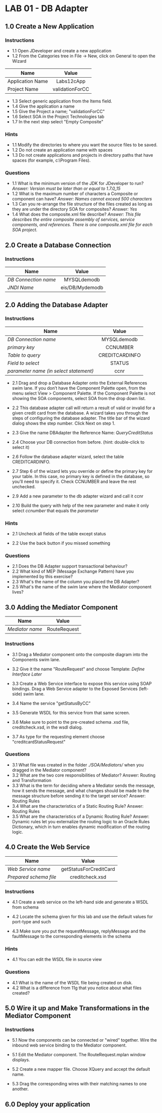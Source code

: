 # LAB 01 - DB Adapter

## 1.0 Create a New Application

### Instructions

* 1.1 Open JDeveloper and create a new application
* 1.2 From the Categories tree in File -> New, click on General to open the Wizard

| Name                  | Value             |
| --------------------- |:-----------------:|
| Application Name      | Labs12cApp        |
| Project Name          | validationForCC   |

* 1.3 Select generic application from the Items field.
* 1.4 Give the application a name
* 1.5 Give the Project a name; "validationForCC"
* 1.6 Select SOA in the Project Technologies tab
* 1.7 In the next step select "Empty Composite"

### Hints

* 1.1 Modify the directories to where you want the source files to be saved.
* 1.2 Do not create an application name with spaces
* 1.3 Do not create applications and projects in directory paths that have spaces (for example, c:\Program Files).

### Questions

* 1.1 What is the minimum version of the JDK for JDeveloper to run?
      _Answer: Version must be later than or equal to 1.7.0_15_
* 1.2 What is the maximum number of characters a Composite or component can have?
      _Answer: Names cannot exceed 500 characters_
* 1.3 Can you re-arrange the file structure of the files created as long as they are under the directory SOA for composites?
    _Answer: Yes_
* 1.4 What does the composite.xml file describe?
    _Answer: This file describes the entire composite assembly of services, service components, and references. There is one composite.xml file for each SOA project._


## 2.0 Create a Database Connection

### Instructions


| Name                   | Value             |
| ---------------------- |:-----------------:| 
| *DB Connection name*   | MYSQLdemodb       |
| *JNDI Name*            | eis/DB/Mydemodb   |


## 2.0 Adding the Database Adapter


### Instructions

| Name                                    | Value          |
| --------------------------------------- |:--------------:| 
| *DB Connection name*                    | MYSQLdemodb    |
| *primary key*                           | CCNUMBER       |
| *Table to query*                        | CREDITCARDINFO |
| *Field to select*                       | STATUS         |
| *parameter name (in select statement)*  | ccnr           |


* 2.1 Drag and drop a Database Adapter onto the External References swim lane.  If you don’t have the Component Palette open, from the menu select View > Component Palette.  If the Component Palette is not showing the SOA components, select SOA from the drop down list.

* 2.2 This database adapter call will return a result of valid or invalid for a given credit card from the database.  A wizard takes you through the steps of configuring the database adapter. 
The title bar of the wizard dialog shows the step number. Click Next on step 1.


* 2.3 Give the name DBAdapter the Reference Name: *QueryCreditStatus*

* 2.4 Choose your DB connection from before. (hint: double-click to select it) 

* 2.6 Follow the database adapter wizard, select the table CREDITCARDINFO.

* 2.7 Step 6 of the wizard lets you override or define the primary key for your table.  In this case, no primary key is defined in the database, so you’ll need to specify it. Check CCNUMBER and leave the rest unchecked.

* 2.9 Add a new parameter to the db adapter wizard and call it ccnr

* 2.10 Build the query with help of the new parameter and make it only select *ccnumber* that equals the *parameter*

### Hints

* 2.1 Uncheck all fields of the table except status

* 2.2 Use the back button if you missed something

### Questions

* 2.1 Does the DB Adapter support transactional behaviour?
* 2.2 What kind of MEP (Message Exchange Pattern) have you implemented by this exercise?
* 2.3 What's the name of the column you placed the DB Adapter?
* 2.5 What's the name of the swim lane where the Mediator component lives? 


## 3.0 Adding the Mediator Component

| Name                                    | Value          |
| --------------------------------------- |:--------------:| 
| *Mediator name*                         | RouteRequest    |


### Instructions

* 3.1 Drag a Mediator component onto the composite diagram into the Components swim lane.

* 3.2 Give it the name "RouteRequest" and choose Template: _Define Interface Later_

* 3.3 Create a Web Service interface to expose this service using SOAP bindings.  Drag a Web Service adapter to the Exposed Services (left-side) swim lane.

* 3.4 Name the service "getStatusByCC" 

* 3.5 Generate WSDL for this service from that same screen.

* 3.6 Make sure to point to the pre-created schema .xsd file, creditcheck.xsd, in the wsdl dialog.

* 3.7 As type for the requesting element choose "creditcardStatusRequest"


### Questions

* 3.1 What file was created in the folder *./SOA/Mediators/* when you dragged in the Mediator component?
* 3.2 What are the two core responsibilities of Mediator?
      Answer: Routing and Transformation
* 3.3 What is the term for deciding where a Mediator sends the message, how it sends the message, and what changes should be made to the message structure before sending it to the target service?
	  Answer: Routing Rules
* 3.4 What are the characteristics of a Static Routing Rule?
      Answer: Routing Rules
* 3.5 What are the characteristics of a Dynamic Routing Rule?
      Answer: Dynamic rules let you externalize the routing logic to an Oracle Rules Dictionary, which in turn enables dynamic modification of the routing logic.


## 4.0 Create the Web Service

| Name                                    | Value                     |
| --------------------------------------- |:-------------------------:| 
| *Web Service name*                      | getStatusForCreditCard    |
| *Prepared schema file*                  | creditcheck.xsd           |


### Instructions

* 4.1 Create a web service on the left-hand side and generate a WSDL from schema 

* 4.2 Locate the schema given for this lab and use the default values for port-type and such 

* 4.3 Make sure you put the requestMessage, replyMessage and the faultMessage to the corresponding elements in the schema

### Hints

* 4.1 You can edit the WSDL file in source view

### Questions

* 4.1 What is the name of the WSDL file being created on disk.
* 4.2 What is a difference from 11g that you notice about what files created? 

## 5.0 Wire it up and Make Transformations in the Mediator Component

### Instructions

* 5.1 Now the components can be connected or "wired" together. Wire the inbound web service binding to the Mediator component.

* 5.1 Edit the Mediator component.  The RouteRequest.mplan window displays.

* 5.2 Create a new mapper file. Choose XQuery and accept the default name.

* 5.3 Drag the corresponding wires with their matching names to one another.

## 6.0 Deploy your application



